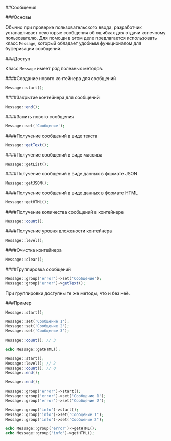 
##Сообщения

###Основы

Обычно при проверке пользовательского ввода, разработчик устанавливает некоторые сообщения об ошибках для отдачи конечному пользователю. Для помощи в этом деле предлагается использовать класс `Message`, который обладает удобным функционалом для буферизации сообщений.

###Доступ

Класс `Message` имеет ряд полезных методов.

####Создание нового контейнера для сообщений

```php
Message::start();
```

####Закрытие контейнера для сообщений

```php
Message::end();
```

####Запить нового сообщения

```php
Message::set('Сообщение');
```

####Получение сообщений в виде текста

```php
Message::getText();
```

####Получение сообщений в виде массива

```php
Message::getList();
```

####Получение сообщений в виде данных в формате JSON

```php
Message::getJSON();
```

####Получение сообщений в виде данных в формате HTML

```php
Message::getHTML();
```

####Получение количества сообщений в контейнере

```php
Message::count();
```

####Получение уровня вложености контейнера

```php
Message::level();
```

####Очистка контейнера

```php
Message::clear();
```

####Группировка сообщений

```php
Message::group('error')->set('Сообщение');
Message::group('error')->getText();
```

При группировки доступны те же методы, что и без неё.

###Пример

```php
Message::start();

Message::set('Сообщение 1');
Message::set('Сообщение 2');
Message::set('Сообщение 3');

Message::count(); // 3

echo Message::getHTML();

Message::start();
Message::level(); // 2
Message::count(); // 0
Message::end();

Message::end();

Message::group('error')->start();
Message::group('error')->set('Сообщение 1');
Message::group('error')->set('Сообщение 2');

Message::group('info')->start();
Message::group('info')->set('Сообщение 1');
Message::group('info')->set('Сообщение 2');

echo Message::group('error')->getHTML();
echo Message::group('info')->getHTML();
```